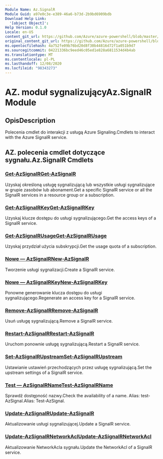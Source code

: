```yaml
---
Module Name: Az.SignalR
Module Guid: a97e0c3e-e389-46a6-b73d-2b9bd6909bdb
Download Help Link:
  '[object Object]': 
Help Version: 0.1.0
Locale: en-US
content_git_url: https://github.com/Azure/azure-powershell/blob/master/src/SignalR/SignalR/help/Az.SignalR.md
original_content_git_url: https://github.com/Azure/azure-powershell/blob/master/src/SignalR/SignalR/help/Az.SignalR.md
ms.openlocfilehash: 4a752fe09b76bd20d8f30b44816d72f1a051b9d7
ms.sourcegitcommit: 04221336bc9eed46c05ed1e828a6811534d4b4ab
ms.translationtype: MT
ms.contentlocale: pl-PL
ms.lasthandoff: 12/08/2020
ms.locfileid: "98343273"
---
```

# <span data-ttu-id="36918-101">AZ. moduł sygnalizujący</span><span class="sxs-lookup"><span data-stu-id="36918-101">Az.SignalR Module</span></span>
## <span data-ttu-id="36918-102">Opis</span><span class="sxs-lookup"><span data-stu-id="36918-102">Description</span></span>
<span data-ttu-id="36918-103">Polecenia cmdlet do interakcji z usługą Azure Signaling.</span><span class="sxs-lookup"><span data-stu-id="36918-103">Cmdlets to interact with the Azure SignalR service.</span></span>

## <span data-ttu-id="36918-104">AZ. polecenia cmdlet dotyczące sygnału.</span><span class="sxs-lookup"><span data-stu-id="36918-104">Az.SignalR Cmdlets</span></span>
### [<span data-ttu-id="36918-105">Get-AzSignalR</span><span class="sxs-lookup"><span data-stu-id="36918-105">Get-AzSignalR</span></span>](Get-AzSignalR.md)
<span data-ttu-id="36918-106">Uzyskaj określoną usługę sygnalizującą lub wszystkie usługi sygnalizujące w grupie zasobów lub abonament.</span><span class="sxs-lookup"><span data-stu-id="36918-106">Get a specific SignalR service or all the SignalR services in a resource group or a subscription.</span></span>

### [<span data-ttu-id="36918-107">Get-AzSignalRKey</span><span class="sxs-lookup"><span data-stu-id="36918-107">Get-AzSignalRKey</span></span>](Get-AzSignalRKey.md)
<span data-ttu-id="36918-108">Uzyskaj klucze dostępu do usługi sygnalizującego.</span><span class="sxs-lookup"><span data-stu-id="36918-108">Get the access keys of a SignalR service.</span></span>

### [<span data-ttu-id="36918-109">Get-AzSignalRUsage</span><span class="sxs-lookup"><span data-stu-id="36918-109">Get-AzSignalRUsage</span></span>](Get-AzSignalRUsage.md)
<span data-ttu-id="36918-110">Uzyskaj przydział użycia subskrypcji.</span><span class="sxs-lookup"><span data-stu-id="36918-110">Get the usage quota of a subscription.</span></span>

### [<span data-ttu-id="36918-111">Nowe — AzSignalR</span><span class="sxs-lookup"><span data-stu-id="36918-111">New-AzSignalR</span></span>](New-AzSignalR.md)
<span data-ttu-id="36918-112">Tworzenie usługi sygnalizacji.</span><span class="sxs-lookup"><span data-stu-id="36918-112">Create a SignalR service.</span></span>

### [<span data-ttu-id="36918-113">Nowe — AzSignalRKey</span><span class="sxs-lookup"><span data-stu-id="36918-113">New-AzSignalRKey</span></span>](New-AzSignalRKey.md)
<span data-ttu-id="36918-114">Ponowne generowanie klucza dostępu do usługi sygnalizującego.</span><span class="sxs-lookup"><span data-stu-id="36918-114">Regenerate an access key for a SignalR service.</span></span>

### [<span data-ttu-id="36918-115">Remove-AzSignalR</span><span class="sxs-lookup"><span data-stu-id="36918-115">Remove-AzSignalR</span></span>](Remove-AzSignalR.md)
<span data-ttu-id="36918-116">Usuń usługę sygnalizującą.</span><span class="sxs-lookup"><span data-stu-id="36918-116">Remove a SignalR service.</span></span>

### [<span data-ttu-id="36918-117">Restart-AzSignalR</span><span class="sxs-lookup"><span data-stu-id="36918-117">Restart-AzSignalR</span></span>](Restart-AzSignalR.md)
<span data-ttu-id="36918-118">Uruchom ponownie usługę sygnalizującą.</span><span class="sxs-lookup"><span data-stu-id="36918-118">Restart a SignalR service.</span></span>

### [<span data-ttu-id="36918-119">Set-AzSignalRUpstream</span><span class="sxs-lookup"><span data-stu-id="36918-119">Set-AzSignalRUpstream</span></span>](Set-AzSignalRUpstream.md)
<span data-ttu-id="36918-120">Ustawianie ustawień przechodzących przez usługę sygnalizującą.</span><span class="sxs-lookup"><span data-stu-id="36918-120">Set the upstream settings of a SignalR service.</span></span>

### [<span data-ttu-id="36918-121">Test — AzSignalRName</span><span class="sxs-lookup"><span data-stu-id="36918-121">Test-AzSignalRName</span></span>](Test-AzSignalRName.md)
<span data-ttu-id="36918-122">Sprawdź dostępność nazwy.</span><span class="sxs-lookup"><span data-stu-id="36918-122">Check the availability of a name.</span></span> <span data-ttu-id="36918-123">Alias: test-AzSignal.</span><span class="sxs-lookup"><span data-stu-id="36918-123">Alias: Test-AzSignal.</span></span>

### [<span data-ttu-id="36918-124">Update-AzSignalR</span><span class="sxs-lookup"><span data-stu-id="36918-124">Update-AzSignalR</span></span>](Update-AzSignalR.md)
<span data-ttu-id="36918-125">Aktualizowanie usługi sygnalizującej.</span><span class="sxs-lookup"><span data-stu-id="36918-125">Update a SignalR service.</span></span>

### [<span data-ttu-id="36918-126">Update-AzSignalRNetworkAcl</span><span class="sxs-lookup"><span data-stu-id="36918-126">Update-AzSignalRNetworkAcl</span></span>](Update-AzSignalRNetworkAcl.md)
<span data-ttu-id="36918-127">Aktualizowanie NetworkAcla sygnału.</span><span class="sxs-lookup"><span data-stu-id="36918-127">Update the NetworkAcl of a SignalR service.</span></span>


